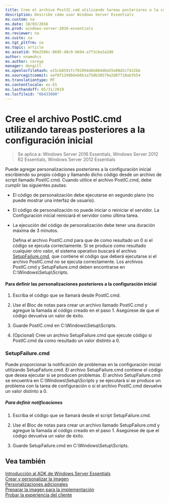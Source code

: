 ```yaml
---
title: Cree el archivo PostIC.cmd utilizando tareas posteriores a la configuración inicial
description: Describe cómo usar Windows Server Essentials
ms.custom: na
ms.date: 10/03/2016
ms.prod: windows-server-2016-essentials
ms.reviewer: na
ms.suite: na
ms.tgt_pltfrm: na
ms.topic: article
ms.assetid: 99e258bc-0695-48c9-b694-a7f3cbe2a2d0
author: nnamuhcs
ms.author: coreyp
manager: dongill
ms.openlocfilehash: e15cb8591fc701094dde884d0a55e08d2cf422bb
ms.sourcegitcommit: eaf071249b6eb6b1a758b38579a2d87710abfb54
ms.translationtype: MT
ms.contentlocale: es-ES
ms.lasthandoff: 05/31/2019
ms.locfileid: "66433600"
---
```

# <a name="create-the-posticcmd-file-for-running-post-initial-configuration-tasks"></a>Cree el archivo PostIC.cmd utilizando tareas posteriores a la configuración inicial

>Se aplica a: Windows Server 2016 Essentials, Windows Server 2012 R2 Essentials, Windows Server 2012 Essentials

Puede agregar personalizaciones posteriores a la configuración inicial escribiendo su propio código y llamando dicho código desde un archivo de script llamado PostIC.cmd. Cuando utilice el archivo PostIC.cmd, debe cumplir las siguientes pautas:  
  
- El código de personalización debe ejecutarse en segundo plano (no puede mostrar una interfaz de usuario).  
  
- El código de personalización no puede iniciar o reiniciar el servidor. La Configuración inicial reiniciará el servidor como última tarea.  
  
- La ejecución del código de personalización debe tener una duración máxima de 3 minutos.  
  
  Defina el archivo PostIC.cmd para que de como resultado un 0 si el código se ejecuta correctamente. Si se produce como resultado cualquier otro valor, el sistema operativo buscará el archivo [SetupFailure.cmd](Create-the-PostIC.cmd-File-for-Running-Post-Initial-Configuration-Tasks.md#BKMK_SetupFailure), que contiene el código que deberá ejecutarse si el archivo PostIC.cmd no se ejecuta correctamente. Los archivos PostIC.cmd y SetupFailure.cmd deben encontrarse en C:\Windows\Setup\Scripts.  
  
#### <a name="to-define-post-initial-configuration-customizations"></a>Para definir las personalizaciones posteriores a la configuración inicial  
  
1.  Escriba el código que se llamará desde PostIC.cmd.  
  
2.  Use el Bloc de notas para crear un archivo llamado PostIC.cmd y agregue la llamada al código creado en el paso 1. Asegúrese de que el código devuelva un valor de éxito.  
  
3.  Guarde PostIC.cmd en C:\Windows\Setup\Scripts.  
  
4.  (Opcional) Cree un archivo SetupFailure.cmd que ejecute código si PostIC.cmd da como resultado un valor distinto a 0.  
  
###  <a name="BKMK_SetupFailure"></a> SetupFailure.cmd  
 Puede proporcionar la notificación de problemas en la configuración inicial utilizando SetupFailure.cmd. El archivo SetupFailure.cmd contiene el código que desea ejecutar si se producen problemas. El archivo SetupFailure.cmd se encuentra en C:\Windows\Setup\Scripts y se ejecutará si se produce un problema con la tarea de configuración o si el archivo PostIC.cmd devuelve un valor distinto a 0.  
  
##### <a name="to-define-notifications"></a>Para definir notificaciones  
  
1.  Escriba el código que se llamará desde el script SetupFailure.cmd.  
  
2.  Use el Bloc de notas para crear un archivo llamado SetupFailure.cmd y agregue la llamada al código creado en el paso 1. Asegúrese de que el código devuelva un valor de éxito.  
  
3.  Guarde SetupFailure.cmd en C:\Windows\Setup\Scripts.  
  
## <a name="see-also"></a>Vea también  
 [Introducción al ADK de Windows Server Essentials](Getting-Started-with-the-Windows-Server-Essentials-ADK.md)   
 [Crear y personalizar la imagen](Creating-and-Customizing-the-Image.md)   
 [Personalizaciones adicionales](Additional-Customizations.md)   
 [Preparar la imagen para la implementación](Preparing-the-Image-for-Deployment.md)   
 [Probar la experiencia del cliente](Testing-the-Customer-Experience.md)